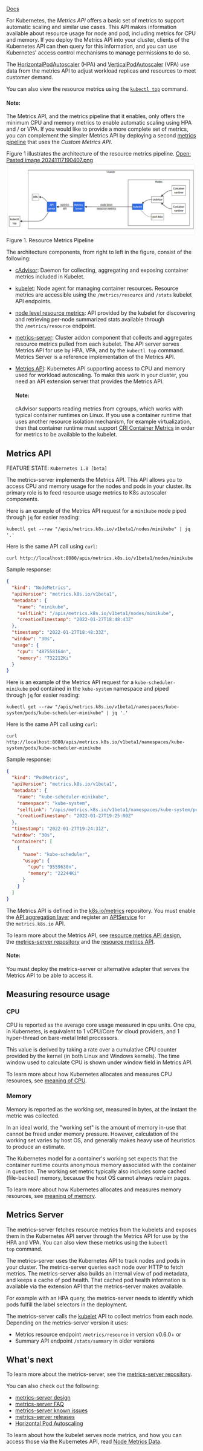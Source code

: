 [Docs](https://kubernetes.io/docs/tasks/debug/debug-cluster/resource-metrics-pipeline/)

For Kubernetes, the _Metrics API_ offers a basic set of metrics to support automatic scaling and similar use cases. This API makes information available about resource usage for node and pod, including metrics for CPU and memory. If you deploy the Metrics API into your cluster, clients of the Kubernetes API can then query for this information, and you can use Kubernetes' access control mechanisms to manage permissions to do so.

The [HorizontalPodAutoscaler](https://kubernetes.io/docs/tasks/run-application/horizontal-pod-autoscale/) (HPA) and [VerticalPodAutoscaler](https://github.com/kubernetes/autoscaler/tree/master/vertical-pod-autoscaler#readme) (VPA) use data from the metrics API to adjust workload replicas and resources to meet customer demand.

You can also view the resource metrics using the [`kubectl top`](https://kubernetes.io/docs/reference/generated/kubectl/kubectl-commands#top) command.

#### Note:

The Metrics API, and the metrics pipeline that it enables, only offers the minimum CPU and memory metrics to enable automatic scaling using HPA and / or VPA. If you would like to provide a more complete set of metrics, you can complement the simpler Metrics API by deploying a second [metrics pipeline](https://kubernetes.io/docs/tasks/debug/debug-cluster/resource-usage-monitoring/#full-metrics-pipeline) that uses the _Custom Metrics API_.

Figure 1 illustrates the architecture of the resource metrics pipeline.
[Open: Pasted image 20241117190407.png](Images/2882b7037952f36372683160953ec9f2_MD5.jpeg)
![2882b7037952f36372683160953ec9f2_MD5](Images/2882b7037952f36372683160953ec9f2_MD5.jpeg)
Figure 1. Resource Metrics Pipeline

The architecture components, from right to left in the figure, consist of the following:

- [cAdvisor](https://github.com/google/cadvisor): Daemon for collecting, aggregating and exposing container metrics included in Kubelet.
    
- [kubelet](https://kubernetes.io/docs/concepts/architecture/#kubelet): Node agent for managing container resources. Resource metrics are accessible using the `/metrics/resource` and `/stats` kubelet API endpoints.
    
- [node level resource metrics](https://kubernetes.io/docs/reference/instrumentation/node-metrics/): API provided by the kubelet for discovering and retrieving per-node summarized stats available through the `/metrics/resource` endpoint.
    
- [metrics-server](https://kubernetes.io/docs/tasks/debug/debug-cluster/resource-metrics-pipeline/#metrics-server): Cluster addon component that collects and aggregates resource metrics pulled from each kubelet. The API server serves Metrics API for use by HPA, VPA, and by the `kubectl top` command. Metrics Server is a reference implementation of the Metrics API.
    
- [Metrics API](https://kubernetes.io/docs/tasks/debug/debug-cluster/resource-metrics-pipeline/#metrics-api): Kubernetes API supporting access to CPU and memory used for workload autoscaling. To make this work in your cluster, you need an API extension server that provides the Metrics API.
    
    #### Note:
    
    cAdvisor supports reading metrics from cgroups, which works with typical container runtimes on Linux. If you use a container runtime that uses another resource isolation mechanism, for example virtualization, then that container runtime must support [CRI Container Metrics](https://github.com/kubernetes/community/blob/master/contributors/devel/sig-node/cri-container-stats.md) in order for metrics to be available to the kubelet.
    

## Metrics API[](https://kubernetes.io/docs/tasks/debug/debug-cluster/resource-metrics-pipeline/#metrics-api)

FEATURE STATE: `Kubernetes 1.8 [beta]`

The metrics-server implements the Metrics API. This API allows you to access CPU and memory usage for the nodes and pods in your cluster. Its primary role is to feed resource usage metrics to K8s autoscaler components.

Here is an example of the Metrics API request for a `minikube` node piped through `jq` for easier reading:

```shell
kubectl get --raw "/apis/metrics.k8s.io/v1beta1/nodes/minikube" | jq '.'
```

Here is the same API call using `curl`:

```shell
curl http://localhost:8080/apis/metrics.k8s.io/v1beta1/nodes/minikube
```

Sample response:

```json
{
  "kind": "NodeMetrics",
  "apiVersion": "metrics.k8s.io/v1beta1",
  "metadata": {
    "name": "minikube",
    "selfLink": "/apis/metrics.k8s.io/v1beta1/nodes/minikube",
    "creationTimestamp": "2022-01-27T18:48:43Z"
  },
  "timestamp": "2022-01-27T18:48:33Z",
  "window": "30s",
  "usage": {
    "cpu": "487558164n",
    "memory": "732212Ki"
  }
}
```

Here is an example of the Metrics API request for a `kube-scheduler-minikube` pod contained in the `kube-system` namespace and piped through `jq` for easier reading:

```shell
kubectl get --raw "/apis/metrics.k8s.io/v1beta1/namespaces/kube-system/pods/kube-scheduler-minikube" | jq '.'
```

Here is the same API call using `curl`:

```shell
curl http://localhost:8080/apis/metrics.k8s.io/v1beta1/namespaces/kube-system/pods/kube-scheduler-minikube
```

Sample response:

```json
{
  "kind": "PodMetrics",
  "apiVersion": "metrics.k8s.io/v1beta1",
  "metadata": {
    "name": "kube-scheduler-minikube",
    "namespace": "kube-system",
    "selfLink": "/apis/metrics.k8s.io/v1beta1/namespaces/kube-system/pods/kube-scheduler-minikube",
    "creationTimestamp": "2022-01-27T19:25:00Z"
  },
  "timestamp": "2022-01-27T19:24:31Z",
  "window": "30s",
  "containers": [
    {
      "name": "kube-scheduler",
      "usage": {
        "cpu": "9559630n",
        "memory": "22244Ki"
      }
    }
  ]
}
```

The Metrics API is defined in the [k8s.io/metrics](https://github.com/kubernetes/metrics) repository. You must enable the [API aggregation layer](https://kubernetes.io/docs/tasks/extend-kubernetes/configure-aggregation-layer/) and register an [APIService](https://kubernetes.io/docs/reference/kubernetes-api/cluster-resources/api-service-v1/) for the `metrics.k8s.io` API.

To learn more about the Metrics API, see [resource metrics API design](https://git.k8s.io/design-proposals-archive/instrumentation/resource-metrics-api.md), the [metrics-server repository](https://github.com/kubernetes-sigs/metrics-server) and the [resource metrics API](https://github.com/kubernetes/metrics#resource-metrics-api).

#### Note:

You must deploy the metrics-server or alternative adapter that serves the Metrics API to be able to access it.

## Measuring resource usage[](https://kubernetes.io/docs/tasks/debug/debug-cluster/resource-metrics-pipeline/#measuring-resource-usage)

### CPU[](https://kubernetes.io/docs/tasks/debug/debug-cluster/resource-metrics-pipeline/#cpu)

CPU is reported as the average core usage measured in cpu units. One cpu, in Kubernetes, is equivalent to 1 vCPU/Core for cloud providers, and 1 hyper-thread on bare-metal Intel processors.

This value is derived by taking a rate over a cumulative CPU counter provided by the kernel (in both Linux and Windows kernels). The time window used to calculate CPU is shown under window field in Metrics API.

To learn more about how Kubernetes allocates and measures CPU resources, see [meaning of CPU](https://kubernetes.io/docs/concepts/configuration/manage-resources-containers/#meaning-of-cpu).

### Memory[](https://kubernetes.io/docs/tasks/debug/debug-cluster/resource-metrics-pipeline/#memory)

Memory is reported as the working set, measured in bytes, at the instant the metric was collected.

In an ideal world, the "working set" is the amount of memory in-use that cannot be freed under memory pressure. However, calculation of the working set varies by host OS, and generally makes heavy use of heuristics to produce an estimate.

The Kubernetes model for a container's working set expects that the container runtime counts anonymous memory associated with the container in question. The working set metric typically also includes some cached (file-backed) memory, because the host OS cannot always reclaim pages.

To learn more about how Kubernetes allocates and measures memory resources, see [meaning of memory](https://kubernetes.io/docs/concepts/configuration/manage-resources-containers/#meaning-of-memory).

## Metrics Server[](https://kubernetes.io/docs/tasks/debug/debug-cluster/resource-metrics-pipeline/#metrics-server)

The metrics-server fetches resource metrics from the kubelets and exposes them in the Kubernetes API server through the Metrics API for use by the HPA and VPA. You can also view these metrics using the `kubectl top` command.

The metrics-server uses the Kubernetes API to track nodes and pods in your cluster. The metrics-server queries each node over HTTP to fetch metrics. The metrics-server also builds an internal view of pod metadata, and keeps a cache of pod health. That cached pod health information is available via the extension API that the metrics-server makes available.

For example with an HPA query, the metrics-server needs to identify which pods fulfill the label selectors in the deployment.

The metrics-server calls the [kubelet](https://kubernetes.io/docs/reference/command-line-tools-reference/kubelet/) API to collect metrics from each node. Depending on the metrics-server version it uses:

- Metrics resource endpoint `/metrics/resource` in version v0.6.0+ or
- Summary API endpoint `/stats/summary` in older versions

## What's next[](https://kubernetes.io/docs/tasks/debug/debug-cluster/resource-metrics-pipeline/#what-s-next)

To learn more about the metrics-server, see the [metrics-server repository](https://github.com/kubernetes-sigs/metrics-server).

You can also check out the following:

- [metrics-server design](https://git.k8s.io/design-proposals-archive/instrumentation/metrics-server.md)
- [metrics-server FAQ](https://github.com/kubernetes-sigs/metrics-server/blob/master/FAQ.md)
- [metrics-server known issues](https://github.com/kubernetes-sigs/metrics-server/blob/master/KNOWN_ISSUES.md)
- [metrics-server releases](https://github.com/kubernetes-sigs/metrics-server/releases)
- [Horizontal Pod Autoscaling](https://kubernetes.io/docs/tasks/run-application/horizontal-pod-autoscale/)

To learn about how the kubelet serves node metrics, and how you can access those via the Kubernetes API, read [Node Metrics Data](https://kubernetes.io/docs/reference/instrumentation/node-metrics/).